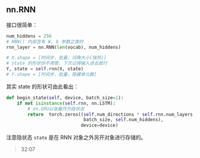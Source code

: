 ## nn.RNN

接口很简单：

```py
num_hiddens = 256
# RNN() 内部含有 W, b 参数之类的
rnn_layer = nn.RNN(len(vocab), num_hiddens)

# X.shape = [时间步，批量，词典大小(独热)]
# state 的形状你不用管，下次记得输入进去就行
Y, state = self.rnn(X, state)
# Y.shape = [时间步，批量，隐藏单元数]
```

其实 state 的形状可由此看出：

```py
def begin_state(self, device, batch_size=1):
    if not isinstance(self.rnn, nn.LSTM):
        # nn.GRU以张量作为隐状态
        return  torch.zeros((self.num_directions * self.rnn.num_layers,
                             batch_size, self.num_hiddens),
                            device=device)
```

注意隐状态 `state` 是在 RNN 对象之外另开对象进行存储的。

> 32:07
